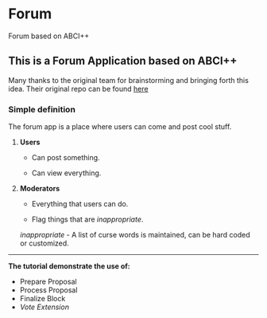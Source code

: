 # Forum

Forum based on ABCI++

## This is a Forum Application based on ABCI++

Many thanks to the original team for brainstorming and bringing forth this idea. Their original repo can be found [here](https://github.com/interchainio/forum)

### Simple definition

The forum app is a place where users can come and post cool stuff.

1. **Users**

    - Can post something.

    - Can view everything.

2. **Moderators**

    - Everything that users can do.

    - Flag things that are *inappropriate*.

    *inappropriate* - A list of curse words is maintained, can be hard coded or customized.

------------------------------------------
**The tutorial demonstrate the use of:**

- Prepare Proposal
- Process Proposal
- Finalize Block
- *Vote Extension*

